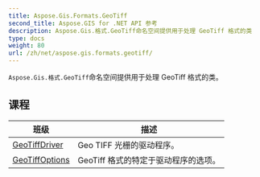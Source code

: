 ```yaml
---
title: Aspose.Gis.Formats.GeoTiff
second_title: Aspose.GIS for .NET API 参考
description: Aspose.Gis.格式.GeoTiff命名空间提供用于处理 GeoTiff 格式的类
type: docs
weight: 80
url: /zh/net/aspose.gis.formats.geotiff/
---
```

`Aspose.Gis.格式.GeoTiff`命名空间提供用于处理 GeoTiff 格式的类。

## 课程

| 班级 | 描述 |
| --- | --- |
| [GeoTiffDriver](./geotiffdriver/) | Geo TIFF 光栅的驱动程序。 |
| [GeoTiffOptions](./geotiffoptions/) | GeoTiff 格式的特定于驱动程序的选项。 |


